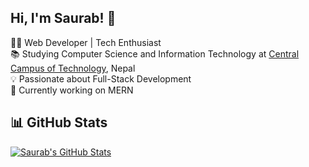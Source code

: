 ## Hi, I'm Saurab! 👋

👨‍💻 Web Developer | Tech Enthusiast<br/>
📚 Studying Computer Science and Information Technology at [Central Campus of Technology](https://cct.tu.edu.np), Nepal<br/>
💡 Passionate about Full-Stack Development<br/>
🚀 Currently working on MERN<br/>

## 📊 GitHub Stats  

[![Saurab's GitHub Stats](https://github-readme-stats.vercel.app/api?username=41saurab&count_private=true&show_icons=true&theme=radical&hide_rank=false)](https://github.com/anuraghazra/github-readme-stats)
